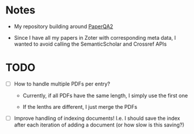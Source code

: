 
# Notes

- My repository building around [PaperQA2](https://github.com/Future-House/paper-qa)

- Since I have all my papers in Zoter with corresponding meta data, I wanted to avoid calling the SemanticScholar and Crossref APIs

# TODO

- [ ] How to handle multiple PDFs per entry? 

    - Currently, if all PDFs have the same length, I simply use the first one

    - If the lenths are different, I just merge the PDFs

- [ ] Improve handling of indexing documents! I.e. I should save the index after each iteration of adding a document (or how slow is this saving?)